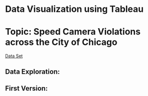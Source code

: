 # Data Visualization using Tableau

# Topic: Speed Camera Violations across the City of Chicago

[Data Set](https://data.cityofchicago.org/Transportation/Speed-Camera-Violations/hhkd-xvj4)

## Data Exploration:

## First Version:
